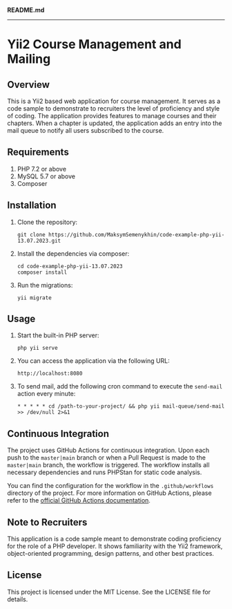 **README.md**

---

# Yii2 Course Management and Mailing

## Overview

This is a Yii2 based web application for course management. It serves as a code sample to demonstrate to recruiters the level of proficiency and style of coding. The application provides features to manage courses and their chapters. When a chapter is updated, the application adds an entry into the mail queue to notify all users subscribed to the course.

## Requirements

1. PHP 7.2 or above
2. MySQL 5.7 or above
3. Composer

## Installation

1. Clone the repository:

    ```
    git clone https://github.com/MaksymSemenykhin/code-example-php-yii-13.07.2023.git
    ```

2. Install the dependencies via composer:

    ```
    cd code-example-php-yii-13.07.2023
    composer install
    ```

3. Run the migrations:

    ```
    yii migrate
    ```

## Usage

1. Start the built-in PHP server:

    ```
    php yii serve
    ```

2. You can access the application via the following URL:

    ```
    http://localhost:8080
    ```

3. To send mail, add the following cron command to execute the `send-mail` action every minute:

    ```
    * * * * * cd /path-to-your-project/ && php yii mail-queue/send-mail >> /dev/null 2>&1
    ```
## Continuous Integration

The project uses GitHub Actions for continuous integration. Upon each push to the `master|main` branch or when a Pull Request is made to the `master|main` branch, the workflow is triggered. The workflow installs all necessary dependencies and runs PHPStan for static code analysis. 

You can find the configuration for the workflow in the `.github/workflows` directory of the project. For more information on GitHub Actions, please refer to the [official GitHub Actions documentation](https://docs.github.com/en/actions).
    

## Note to Recruiters

This application is a code sample meant to demonstrate coding proficiency for the role of a PHP developer. It shows familiarity with the Yii2 framework, object-oriented programming, design patterns, and other best practices. 

## License

This project is licensed under the MIT License. See the LICENSE file for details.

